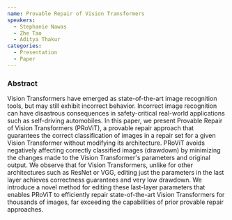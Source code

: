 ```yaml
---
name: Provable Repair of Vision Transformers
speakers:
  - Stephanie Nawas
  - Zhe Tao
  - Aditya Thakur
categories:
  - Presentation
  - Paper
---
```


### Abstract

Vision Transformers have emerged as state-of-the-art image recognition tools, but may still exhibit incorrect behavior.
Incorrect image recognition can have disastrous consequences in safety-critical real-world applications such as self-driving
automobiles.  In this paper, we present Provable Repair of Vision Transformers (PRoViT), a provable repair approach that
guarantees the correct classification of images in a repair set for a given Vision Transformer without modifying its
architecture. PRoViT avoids negatively affecting correctly classified images (drawdown) by minimizing the changes made to
the Vision Transformer's parameters and original output. We observe that for Vision Transformers, unlike for other
architectures such as ResNet or VGG, editing just the parameters in the last layer achieves correctness guarantees and
very low drawdown. We introduce a novel method for editing these last-layer parameters that enables PRoViT to efficiently
repair state-of-the-art Vision Transformers for thousands of images, far exceeding the capabilities of prior
provable repair approaches.
